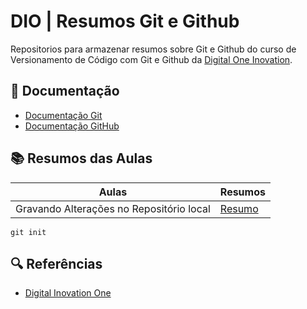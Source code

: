 # DIO | Resumos Git e Github

Repositorios para armazenar resumos sobre Git e Github do curso de Versionamento de Código com Git e Github da
[Digital One Inovation](https://www.dio.me/).

## 📃 Documentação
- [Documentação Git](https://git-scm.com/doc)
- [Documentação GitHub](https://docs.github.com/pt)

## 📚 Resumos das Aulas

| Aulas | Resumos |
| ------------- | ------------- |
| Gravando Alterações no Repositório local | [Resumo]()


```
git init

```

## 🔍 Referências

- [Digital Inovation One]()
